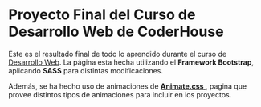 # Proyecto Final del Curso de Desarrollo Web de CoderHouse

<p>Este es el resultado final de todo lo aprendido durante el curso de <a href="https://www.coderhouse.com/online/programador-web" target="_blank" >Desarrollo Web</a>. 
La página esta hecha utilizando el <b>Framework Bootstrap</b>, aplicando <b>SASS</b> para distintas modificaciones.</p>
<p>Además, se ha hecho uso de animaciones de <a href="https://animate.style/" target="_blank"> <b>Animate.css</b> </a>, pagina que provee distintos tipos de animaciones para incluir en los proyectos.</p>



